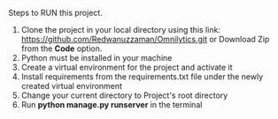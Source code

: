 Steps to RUN this project.

1. Clone the project in your local directory using this link: https://github.com/Redwanuzzaman/Omnilytics.git or Download Zip from the **Code** option.
2. Python must be installed in your machine
3. Create a virtual environment for the project and activate it
4. Install requirements from the requirements.txt file under the newly created virtual environment
5. Change your current directory to Project's root directory
6. Run **python manage.py runserver** in the terminal

